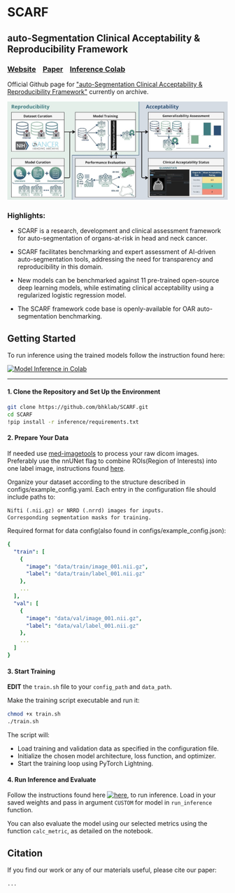 # SCARF
## auto-Segmentation Clinical Acceptability & Reproducibility Framework

### [Website](https://scarfai.ca)&nbsp;&nbsp;&nbsp;&nbsp;[Paper](https://www.medrxiv.org/content/10.1101/2022.01.15.22269276v2)&nbsp;&nbsp;&nbsp;&nbsp;[Inference Colab](https://colab.research.google.com/drive/1YjbnqRCKdaTnEg3xdKyo2bzSRpMNoQ8I?usp=sharing)


Official Github page for ["auto-Segmentation Clinical Acceptability & Reproducibility Framework"](https://www.medrxiv.org/content/10.1101/2022.01.15.22269276v2) currently on archive.

<img src="paper/Figures/overview_scarf.png" alt="Overview">

### Highlights:

- SCARF is a research, development and clinical assessment framework for auto-segmentation of organs-at-risk in head and neck cancer.

- SCARF facilitates benchmarking and expert assessment of AI-driven auto-segmentation tools, addressing the need for transparency and reproducibility in this domain.

- New models can be benchmarked against 11 pre-trained open-source deep learning models, while estimating clinical acceptability using a regularized logistic regression model.

- The SCARF framework code base is openly-available for OAR auto-segmentation benchmarking.

## Getting Started

To run inference using the trained models follow the instruction found here:<br>

[![Model Inference in Colab](https://colab.research.google.com/assets/colab-badge.svg)](https://colab.research.google.com/drive/1YjbnqRCKdaTnEg3xdKyo2bzSRpMNoQ8I?usp=sharing)

---

#### 1. Clone the Repository and Set Up the Environment

```bash
git clone https://github.com/bhklab/SCARF.git
cd SCARF
!pip install -r inference/requirements.txt
```

#### 2. Prepare Your Data

If needed use [med-imagetools](https://github.com/bhklab/med-imagetools) to process your raw dicom images. 
Preferably use the nnUNet flag to combine ROIs(Region of Interests) into one label image, instructions found [here](https://bhklab.github.io/med-imagetools/devel/cli/nnUNet/).

Organize your dataset according to the structure described in configs/example_config.yaml. Each entry in the configuration file should include paths to:

    Nifti (.nii.gz) or NRRD (.nrrd) images for inputs.
    Corresponding segmentation masks for training.

Required format for data config(also found in configs/example_config.json):

```yaml
{
  "train": [
    {
      "image": "data/train/image_001.nii.gz",
      "label": "data/train/label_001.nii.gz"
    },
    ...
  ],
  "val": [
    {
      "image": "data/val/image_001.nii.gz",
      "label": "data/val/label_001.nii.gz"
    },
    ...
  ]
}
```

#### 3. Start Training

**EDIT** the `train.sh` file to your `config_path` and `data_path`.

Make the training script executable and run it:

```bash
chmod +x train.sh
./train.sh
```

The script will:

- Load training and validation data as specified in the configuration file.
- Initialize the chosen model architecture, loss function, and optimizer.
- Start the training loop using PyTorch Lightning.

#### 4. Run Inference and Evaluate

Follow the instructions found here [![here](https://colab.research.google.com/assets/colab-badge.svg)](https://colab.research.google.com/drive/1YjbnqRCKdaTnEg3xdKyo2bzSRpMNoQ8I?usp=sharing), to run inference. Load in your saved weights and pass in argument `CUSTOM` for model in `run_inference` function.

You can also evaluate the model using our selected metrics using the function `calc_metric`, as detailed on the notebook.


## Citation

If you find our work or any of our materials useful, please cite our paper:

```
...
```